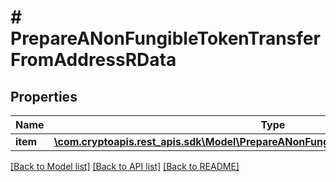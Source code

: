 # # PrepareANonFungibleTokenTransferFromAddressRData

## Properties

Name | Type | Description | Notes
------------ | ------------- | ------------- | -------------
**item** | [**\com.cryptoapis.rest_apis.sdk\Model\PrepareANonFungibleTokenTransferFromAddressRI**](PrepareANonFungibleTokenTransferFromAddressRI.md) |  |

[[Back to Model list]](../../README.md#models) [[Back to API list]](../../README.md#endpoints) [[Back to README]](../../README.md)

